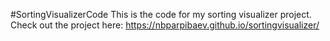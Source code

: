 #SortingVisualizerCode
This is the code for my sorting visualizer project. Check out the project here: https://nbparpibaev.github.io/sortingvisualizer/

